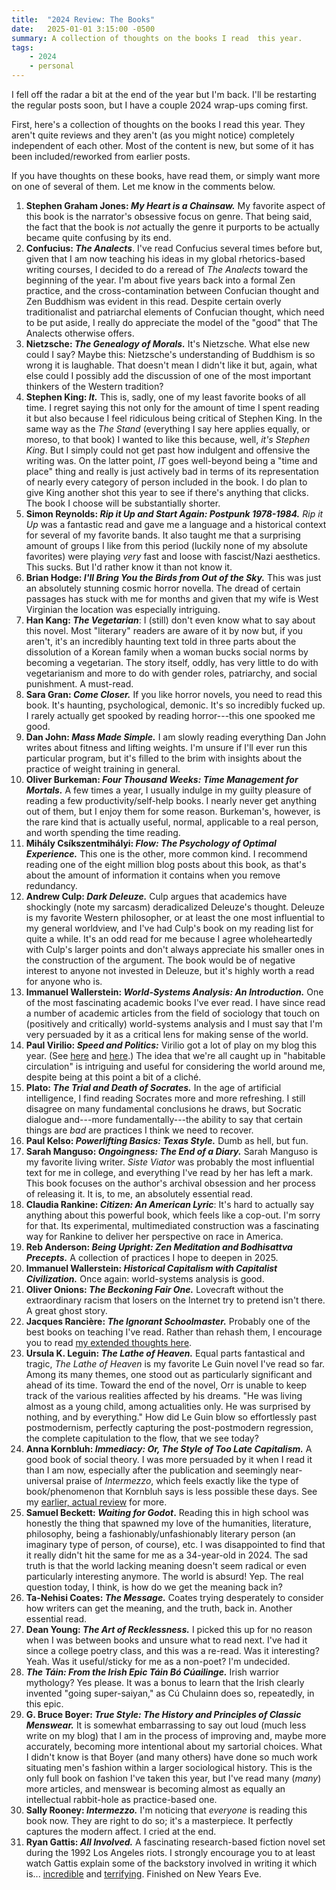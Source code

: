 ```yaml
---
title:  "2024 Review: The Books"
date:   2025-01-01 3:15:00 -0500
summary: A collection of thoughts on the books I read  this year.
tags:
    - 2024
    - personal
---
```


I fell off the radar a bit at the end of the year but I'm back. I'll be
restarting the regular posts soon, but I have a couple 2024 wrap-ups
coming first.

First, here's a collection of thoughts on the books I read this year.
They aren't quite reviews and they aren't (as you might notice)
completely independent of each other. Most of the content is new, but some of it has been included/reworked from earlier posts.

If you have thoughts on these books, have read them, or simply want more
on one of several of them. Let me know in the comments below.

1.  **Stephen Graham Jones: *My Heart is a Chainsaw.*** My favorite
    aspect of this book is the narrator's obsessive focus on genre. That
    being said, the fact that the book is *not* actually the genre it
    purports to be actually became quite confusing by its end.
2.  **Confucius: *The Analects***. I've read Confucius several times
    before but, given that I am now teaching his ideas in my global
    rhetorics-based writing courses, I decided to do a reread of *The
    Analects* toward the beginning of the year. I'm about five years back
    into a formal Zen practice, and the cross-contamination between
    Confucian thought and Zen Buddhism was evident in this read. Despite
    certain overly traditionalist and patriarchal elements of Confucian
    thought, which need to be put aside, I really do appreciate the
    model of the "good" that The Analects otherwise offers.
3.  **Nietzsche: *The Genealogy of Morals.*** It's Nietzsche. What else
    new could I say? Maybe this: Nietzsche's understanding of Buddhism
    is so wrong it is laughable. That doesn't mean I didn't like it but,
    again, what else could I possibly add the discussion of one of the
    most important thinkers of the Western tradition?
4.  **Stephen King: *It.*** This is, sadly, one of my least favorite
    books of all time. I regret saying this not only for the amount of
    time I spent reading it but also because I feel ridiculous being
    critical of Stephen King. In the same way as the *The Stand*
    (everything I say here applies equally, or moreso, to that book) I
    wanted to like this because, well, *it's Stephen King*. But I simply
    could not get past how indulgent and offensive the writing was. On
    the latter point, *IT* goes well-beyond being a "time and place"
    thing and really is just actively bad in terms of its representation
    of nearly every category of person included in the book. I do plan
    to give King another shot this year to see if there's anything that
    clicks. The book I choose will be substantially shorter.
5.  **Simon Reynolds: *Rip it Up and Start Again: Postpunk 1978-1984.*** *Rip it Up* was a fantastic read and gave me a language and a
    historical context for several of my favorite bands. It also taught
    me that a surprising amount of groups I like from this period
    (luckily none of my absolute favorites) were playing *very* fast and
    loose with fascist/Nazi aesthetics. This sucks. But I'd rather know
    it than not know it.
6.  **Brian Hodge: *I'll Bring You the Birds from Out of the Sky.*** This was just an absolutely stunning cosmic horror novella. The
    dread of certain passages has stuck with me for months and given
    that my wife is West Virginian the location was especially
    intriguing.
7.  **Han Kang: *The Vegetarian***: I (still) don't even know what to
    say about this novel. Most "literary" readers are aware of it by now
    but, if you aren't, it's an incredibly haunting text told in three
    parts about the dissolution of a Korean family when a woman bucks
    social norms by becoming a vegetarian. The story itself, oddly, has
    very little to do with vegetarianism and more to do with gender
    roles, patriarchy, and social punishment. A must-read.
8.  **Sara Gran: *Come Closer.*** If you like horror novels, you need to
    read this book. It's haunting, psychological, demonic. It's so
    incredibly fucked up. I rarely actually get spooked by reading
    horror---this one spooked me good.
9.  **Dan John: *Mass Made Simple.*** I am slowly reading everything Dan
    John writes about fitness and lifting weights. I'm unsure if I'll
    ever run this particular program, but it's filled to the brim with
    insights about the practice of weight training in general.
10. **Oliver Burkeman: *Four Thousand Weeks: Time Management for Mortals.*** A few times a year, I usually indulge in my guilty
    pleasure of reading a few productivity/self-help books. I nearly
    never get anything out of them, but I enjoy them for some reason.
    Burkeman's, however, is the rare kind that is actually useful,
    normal, applicable to a real person, and worth spending the time
    reading.
11. **Mihály Csíkszentmihályi: *Flow: The Psychology of Optimal Experience.*** This one is the other, more common kind. I recommend
    reading one of the eight million blog posts about this book, as
    that's about the amount of information it contains when you remove
    redundancy.
12. **Andrew Culp: *Dark Deleuze.*** Culp argues that academics have
    shockingly (note my sarcasm) deradicalized Deleuze's thought.
    Deleuze is my favorite Western philosopher, or at least the one most
    influential to my general worldview, and I've had Culp's book on my
    reading list for quite a while. It's an odd read for me because I
    agree wholeheartedly with Culp's larger points and don't always
    appreciate his smaller ones in the construction of the argument. The
    book would be of negative interest to anyone not invested in
    Deleuze, but it's highly worth a read for anyone who is.
13. **Immanuel Wallerstein: *World-Systems Analysis: An Introduction.*** One of the most fascinating academic books I've ever read. I have
    since read a number of academic articles from the field of sociology
    that touch on (positively and critically) world-systems analysis and
    I must say that I'm very persuaded by it as a critical lens for
    making sense of the world.
14. **Paul Virilio: *Speed and Politics:*** Virilio got a lot of play on
    my blog this year. (See
    [here](/posts/2024/09/link-roundup-september-2-2024/)
    and
    [here](/posts/2024/09/cannon-shot-epistemology/).)
    The idea that we're all caught up in "habitable circulation" is
    intriguing and useful for considering the world around me, despite
    being at this point a bit of a cliché.
15. **Plato: *The Trial and Death of Socrates.*** In the age of
    artificial intelligence, I find reading Socrates more and more
    refreshing. I still disagree on many fundamental conclusions he
    draws, but Socratic dialogue and---more fundamentally---the ability
    to say that certain things are *bad* are practices I think we need
    to recover.
16. **Paul Kelso: *Powerlifting Basics: Texas Style.*** Dumb as hell,
    but fun.
17. **Sarah Manguso: *Ongoingness: The End of a Diary.*** Sarah Manguso
    is my favorite living writer. *Siste Viator* was probably the most
    influential text for me in college, and everything I've read by her
    has left a mark. This book focuses on the author's archival
    obsession and her process of releasing it. It is, to me, an
    absolutely essential read.
18. **Claudia Rankine: *Citizen: An American Lyric***: It's hard to
    actually say anything about this powerful book, which feels like a
    cop-out. I'm sorry for that. Its experimental, multimediated
    construction was a fascinating way for Rankine to deliver her
    perspective on race in America.
19. **Reb Anderson: *Being Upright: Zen Meditation and Bodhisattva Precepts.*** A collection of practices I hope to deepen in 2025.
20. **Immanuel Wallerstein: *Historical Capitalism with Capitalist Civilization.*** Once again: world-systems analysis is good.
21. **Oliver Onions: *The Beckoning Fair One.*** Lovecraft without the
    extraordinary racism that losers on the Internet try to pretend
    isn't there. A great ghost story.
22. **Jacques Rancière: *The Ignorant Schoolmaster.*** Probably one of
    the best books on teaching I've read. Rather than rehash them,
    I encourage you to read [my extended thoughts
    here](/posts/2024/09/the-ignorant-schoolmaster-five-lessons-in-intellectual-emancipation-a-review/).
23. **Ursula K. Leguin: *The Lathe of Heaven.*** Equal parts fantastical
    and tragic, *The Lathe of Heaven* is my favorite Le Guin novel I\'ve
    read so far. Among its many themes, one stood out as particularly
    significant and ahead of its time. Toward the end of the novel, Orr
    is unable to keep track of the various realities affected by his
    dreams. "He was living almost as a young child, among actualities
    only. He was surprised by nothing, and by everything." How did Le
    Guin blow so effortlessly past postmodernism, perfectly capturing
    the post-postmodern regression, the complete capitulation to the
    flow, that we see today?
24. **Anna Kornbluh: *Immediacy: Or, The Style of Too Late Capitalism.*** A good book of social theory. I was more persuaded by it when I
    read it than I am now, especially after the publication and
    seemingly near-universal praise of *Intermezzo*, which feels exactly
    like the type of book/phenomenon that Kornbluh says is less possible
    these days. See my [earlier, actual
    review](/posts/2024/10/link-roundup-october-8-2024/)
    for more.
25. **Samuel Beckett: *Waiting for Godot*.** Reading this in high school
    was honestly the thing that spawned my love of the humanities,
    literature, philosophy, being a fashionably/unfashionably literary
    person (an imaginary type of person, of course), etc. I was
    disappointed to find that it really didn't hit the same for me as a
    34-year-old in 2024. The sad truth is that the world lacking meaning
    doesn't seem radical or even particularly interesting anymore. The
    world is absurd! Yep. The real question today, I think, is how do we
    get the meaning back in?
26. **Ta-Nehisi Coates: *The Message.*** Coates trying desperately to
    consider how writers can get the meaning, and the truth, back in.
    Another essential read.
27. **Dean Young: *The Art of Recklessness.*** I picked this up for no
    reason when I was between books and unsure what to read next. I've
    had it since a college poetry class, and this was a re-read. Was it
    interesting? Yeah. Was it useful/sticky for me as a non-poet? I'm
    undecided.
28. ***The Táin: From the Irish Epic Táin Bó Cúailinge.*** Irish warrior
    mythology? Yes please. It was a bonus to learn that the Irish
    clearly invented "going super-saiyan," as Cú Chulainn does so,
    repeatedly, in this epic.
29. **G. Bruce Boyer: *True Style: The History and Principles of Classic Menswear.*** It is somewhat embarrassing to say out loud (much less
    write on my blog) that I am in the process of improving and, maybe
    more accurately, becoming more intentional about my sartorial
    choices. What I didn't know is that Boyer (and many others) have
    done so much work situating men's fashion within a larger
    sociological history. This is the only full book on fashion I've
    taken this year, but I've read many (*many*) more articles, and
    menswear is becoming almost as equally an intellectual rabbit-hole
    as practice-based one.
30. **Sally Rooney: *Intermezzo.*** I'm noticing that *everyone* is
    reading this book now. They are right to do so; it's a
    masterpiece. It perfectly captures the modern affect. I cried at the
    end.
31. **Ryan Gattis: *All Involved.*** A fascinating
    research-based fiction novel set during the 1992 Los Angeles riots.
    I strongly encourage you to at least watch Gattis explain some of
    the backstory involved in writing it which is...
    [incredible](https://www.youtube.com/watch?v=pjK7sTdU72w) and
    [terrifying](https://www.youtube.com/watch?v=PG3tp2oA3xo). Finished on New Years Eve.
